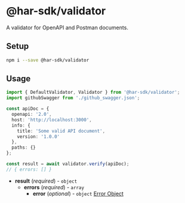 # @har-sdk/validator

A validator for OpenAPI and Postman documents.

## Setup

```bash
npm i --save @har-sdk/validator
```

## Usage

```ts
import { DefaultValidator, Validator } from '@har-sdk/validator';
import githubSwagger from './github_swagger.json';

const apiDoc = {
  openapi: '2.0',
  host: 'http://localhost:3000',
  info: {
    title: 'Some valid API document',
    version: '1.0.0'
  },
  paths: {}
};

const result = await validator.verify(apiDoc);
// { errors: [] }
```

- **result** (_required_) - `object`
  - **errors** (_required_) - `array`
    - **error** (_optional_) - `object`
    [Error Object](https://ajv.js.org/api.html#error-objects)
